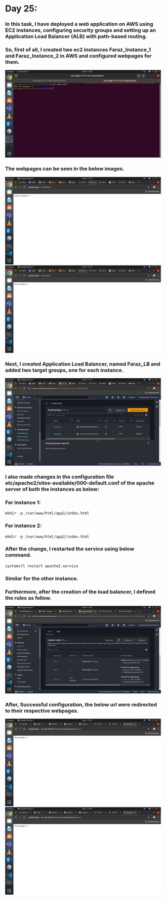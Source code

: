 # Day 25:
### In this task, I have deployed a web application on AWS using EC2 instances, configuring security groups and setting up an Application Load Balancer (ALB) with path-based routing.

### So, first of all, I created two ec2 instances Faraz_Instance_1 and Faraz_Instance_2 in AWS and configured webpages for them.

![alt text](images/Day_25_Images/Image_2)


### The webpages can be seen in the below images.
![alt text](images/Day_25_Images/Image_6)
![alt text](images/Day_25_Images/Image_7)

### Next, I created Application Load Balancer, named Faraz_LB and added two target groups, one for each instance.

![alt text](images/Day_25_Images/Image_8)

### I also made changes in the configuration file etc/apache2/sites-available/000-default.conf of the apache server of both the instances as below:

### For instance 1:
```
mkdir -p /var/www/html/app1/index.html
```

### For instance 2:
```
mkdir -p /var/www/html/app2/index.html
```

### After the change, I restarted the service using below command.

```
systemctl restart apache2.service
```

### Similar for the other instance.

### Furthermore, after the creation of the load balancer, I defined the rules as follow.

![alt text](images/Day_25_Images/Image_9)

### After, Successful configuration, the below url were redirected to their respective webpages.

![alt text](images/Day_25_Images/Image_11)
![alt text](images/Day_25_Images/Image_10)